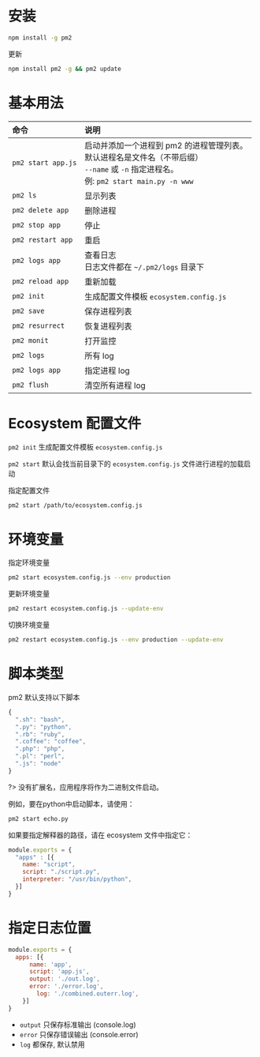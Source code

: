 # 安装

``` bash
npm install -g pm2
```

更新

``` bash
npm install pm2 -g && pm2 update
```

# 基本用法

| 命令 | 说明 |
|:-----|:------
| `pm2 start app.js` | 启动并添加一个进程到 pm2 的进程管理列表。 <br> 默认进程名是文件名（不带后缀）<br> `--name` 或 `-n` 指定进程名。<br> 例: `pm2 start main.py -n www` 
| `pm2 ls` | 显示列表
| `pm2 delete app` | 删除进程
| `pm2 stop app` | 停止
| `pm2 restart app` | 重启
| `pm2 logs app` | 查看日志 <br> 日志文件都在 `~/.pm2/logs` 目录下
| `pm2 reload app` | 重新加载
| `pm2 init` | 生成配置文件模板 `ecosystem.config.js`
| `pm2 save` | 保存进程列表
| `pm2 resurrect` | 恢复进程列表
| `pm2 monit` | 打开监控
| `pm2 logs` | 所有 log
| `pm2 logs app` | 指定进程 log
| `pm2 flush` | 清空所有进程 log

# Ecosystem 配置文件

`pm2 init` 生成配置文件模板 `ecosystem.config.js`

`pm2 start` 默认会找当前目录下的 `ecosystem.config.js` 文件进行进程的加载启动

指定配置文件

``` bash
pm2 start /path/to/ecosystem.config.js
```

# 环境变量

指定环境变量

``` bash
pm2 start ecosystem.config.js --env production
```

更新环境变量

``` bash
pm2 restart ecosystem.config.js --update-env
```

切换环境变量

``` bash
pm2 restart ecosystem.config.js --env production --update-env
```

# 脚本类型

pm2 默认支持以下脚本

``` javascript
{
  ".sh": "bash",
  ".py": "python",
  ".rb": "ruby",
  ".coffee": "coffee",
  ".php": "php",
  ".pl": "perl",
  ".js": "node"
}
```

?> 没有扩展名，应用程序将作为二进制文件启动。

例如，要在python中启动脚本，请使用：

``` bash
pm2 start echo.py
```

如果要指定解释器的路径，请在 ecosystem 文件中指定它：

``` javascript
module.exports = {
  "apps" : [{
    name: "script",
    script: "./script.py",
    interpreter: "/usr/bin/python",
  }]
}
```

# 指定日志位置

``` javascript
module.exports = {
  apps: [{
      name: 'app',
      script: 'app.js',
      output: './out.log',
      error: './error.log',
	    log: './combined.outerr.log',
    }]
}
```

- `output` 只保存标准输出 (console.log)
- `error` 只保存错误输出 (console.error)
- `log` 都保存, 默认禁用
